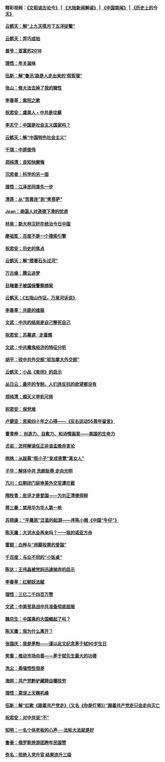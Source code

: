 #### 精彩视频：[《文昭谈古论今》](https://github.com/gfw-breaker/wenzhao/blob/master/README.md?t=01251530) | [《大陆新闻解读》](https://github.com/gfw-breaker/ntdtv-comedy/blob/master/README.md?t=01251530) | [《中国禁闻》](https://github.com/gfw-breaker/ntdtv-news/blob/master/README.md?t=01251530) | [《历史上的今天》](https://github.com/gfw-breaker/today-in-history/blob/master/README.md?t=01251530) 

#### [云鹤天：解“上九天揽月下五洋捉鳖”](../pages/nsc993/n11000750.md?t=01251530) 

#### [云鹤天：弄巧成拙](../pages/nsc993/n11000722.md?t=01251530) 

#### [兽爷：首富的2018](../pages/nsc993/n11000693.md?t=01251530) 

#### [理悟：年关滋味](../pages/nsc993/n10998847.md?t=01251530) 

#### [伍新：解“鲁迅‘路是人走出来的’假哲理”](../pages/nsc993/n10998777.md?t=01251530) 

#### [张山：修大法去掉了我的赌性](../pages/nsc993/n10997702.md?t=01251530) 

#### [李春草：紫阳之歌](../pages/nsc993/n10997679.md?t=01251530) 

#### [祝君安：虞美人 • 中共是坟墓](../pages/nsc993/n10996090.md?t=01251530) 

#### [李志宁：中国是社会主义国家吗？](../pages/nsc993/n10996097.md?t=01251530) 

#### [云鹤天：解“中国特色社会主义”](../pages/nsc993/n10996043.md?t=01251530) 

#### [千瑞：中原俊伟](../pages/nsc993/n10995401.md?t=01251530) 

#### [郑纯清：良知快醒悔](../pages/nsc993/n10995385.md?t=01251530) 

#### [沉思者：科学的另一面](../pages/nsc993/n10996074.md?t=01251530) 

#### [理悟：江泽民同类先一步](../pages/nsc993/n10995378.md?t=01251530) 

#### [清莲：从“苦黄连”到“笑菩萨”](../pages/nsc993/n10995466.md?t=01251530) 

#### [Joan：美国人对道德下滑的忧虑](../pages/nsc993/n10995424.md?t=01251530) 

#### [林泉：斯大林汉奸在统治今日中国](../pages/nsc993/n10995210.md?t=01251530) 

#### [廖祖笙：百度不是一个搜索引擎](../pages/nsc993/n10994961.md?t=01251530) 

#### [祝君安：历史的焦点](../pages/nsc993/n10994925.md?t=01251530) 

#### [云鹤天：解“摸著石头过河”](../pages/nsc993/n10993325.md?t=01251530) 

#### [万古缘：腾云追梦](../pages/nsc993/n10993120.md?t=01251530) 

#### [目睹妻子被国保警察绑架](../pages/nsc993/n10991525.md?t=01251530) 

#### [云鹤天：《五指山作证，万泉河诉说》](../pages/nsc993/n10991603.md?t=01251530) 

#### [李春草：共匪的维稳](../pages/nsc993/n10991348.md?t=01251530) 

#### [文武：中共的结局是自己整死自己](../pages/nsc993/n10989899.md?t=01251530) 

#### [祝君安：苏幕遮 · 走着瞧](../pages/nsc993/n10988901.md?t=01251530) 

#### [文武：中共魔鬼经济的特征分析](../pages/nsc993/n10987387.md?t=01251530) 

#### [胡平：驳中共外交部“驳加拿大外交部”](../pages/nsc993/n10987378.md?t=01251530) 

#### [云鹤天：小品《卖拐》的启示](../pages/nsc993/n10984392.md?t=01251530) 

#### [丛日云：最坏的专制，人们连反抗的欲望都没有](../pages/nsc993/n10984377.md?t=01251530) 

#### [郑纯清：顺天义举机可转](../pages/nsc993/n10984369.md?t=01251530) 

#### [祝君安：保党难](../pages/nsc993/n10984362.md?t=01251530) 

#### [卢蒙坚：思索四十年之心得——《反右运动55周年留言》](../pages/nsc993/n10984355.md?t=01251530) 

#### [曹青桦： 创造力、自愈力、和诗情画意——美国的生命力](../pages/nsc993/n10984216.md?t=01251530) 

#### [贞岩：怎样解读任正非谈孟晚舟言论](../pages/nsc993/n10984650.md?t=01251530) 

#### [桃桃：从跋扈“假小子”变成贤慧“真女人”](../pages/nsc993/n10984416.md?t=01251530) 

#### [子华：解体中共 洗刷耻辱 走向光明](../pages/nsc993/n10984019.md?t=01251530) 

#### [亢川：红朝闭门庭审美外交官遭拦截](../pages/nsc993/n10984050.md?t=01251530) 

#### [隋牧青：批评才是爱国——为刘正清律师辩](../pages/nsc993/n10983057.md?t=01251530) 

#### [蒋三秦：禁用华为华人第一枪](../pages/nsc993/n10982973.md?t=01251530) 

#### [苏晓康：“平庸恶”泛滥的起源——序陈小雅《中国“牛仔”》](../pages/nsc993/n10982008.md?t=01251530) 

#### [陈天庸：大洪水会再来吗？一一我的诺亚方舟](../pages/nsc993/n10981086.md?t=01251530) 

#### [雷颐：白桦与“用脚投票的爱国”](../pages/nsc993/n10981048.md?t=01251530) 

#### [千百度：与众不同的“小饭桌”](../pages/nsc993/n10978639.md?t=01251530) 

#### [陈达：王伟晶被党妈迅速抛弃的启示](../pages/nsc993/n10976450.md?t=01251530) 

#### [李春草：红朝妖法赋](../pages/nsc993/n10976387.md?t=01251530) 

#### [理悟：三亿二千四百万赞](../pages/nsc993/n10975966.md?t=01251530) 

#### [文武：中美贸易战中共准备彻底屈服](../pages/nsc993/n10974571.md?t=01251530) 

#### [魏京生：中国真的大国崛起了吗？](../pages/nsc993/n10974530.md?t=01251530) 

#### [陈天庸：我为什么离开？](../pages/nsc993/n10974493.md?t=01251530) 

#### [张国庆：我是茅粉——谨以此文纪念茅于轼90岁生日](../pages/nsc993/n10974477.md?t=01251530) 

#### [笑蜀：推动市场向善——茅于轼先生最大的功德](../pages/nsc993/n10974451.md?t=01251530) 

#### [洗尘：周强悟性很差](../pages/nsc993/n10973701.md?t=01251530) 

#### [海网：共产党黔驴藏蹄自曝技穷](../pages/nsc993/n10969562.md?t=01251530) 

#### [理悟：莫误上天赐机缘](../pages/nsc993/n10969514.md?t=01251530) 

#### [伍新：解“红歌《跟着共产党走》（又名《你是灯塔》）”跟着共产党走只会走向灭亡](../pages/nsc993/n10969074.md?t=01251530) 

#### [祝君安：对中共说“不”](../pages/nsc993/n10968464.md?t=01251530) 

#### [知明：一名个体老板的心声──法轮大法就是好](../pages/nsc993/n10967473.md?t=01251530) 

#### [鲁泰：俄罗斯旅游团跨年民国赞](../pages/nsc993/n10967035.md?t=01251530) 

#### [佚名：拒绝入党升官  结果连升三级](../pages/nsc993/n10965069.md?t=01251530) 


